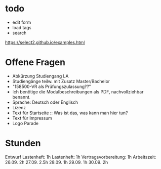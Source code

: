 
# todo
- edit form
- load tags
- search

https://select2.github.io/examples.html



# Offene Fragen
- Abkürzung Studiengang LA
- Studiengänge teilw. mit Zusatz Master/Bachelor
- "158500-VR als Prüfungszulassung??"
- Ich benötige die Modulbeschreibungen als PDF, nachvollziehbar benannt.
- Sprache: Deutsch oder Englisch
- Lizenz
- Text für Startseite :: Was ist das, was kann man hier tun?
- Text für Impressum
- Logo Parade

# Stunden
Entwurf Lastenheft: 1h
Lastenheft: 1h
Vertragsvorbereitung: 1h
Arbeitszeit:
26.09.  	2h
27.09.  	2.5h
28.09.		1h
29.09.   	1h
30.09.		2h

